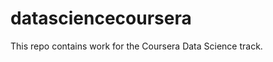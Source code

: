 datasciencecoursera
===================

This repo contains work for the Coursera Data Science track.
